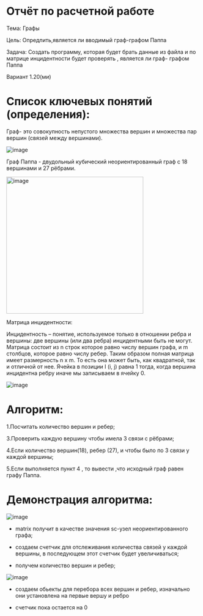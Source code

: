 # Отчёт по расчетной работе
Тема: Графы

Цель: Опредлить,является ли вводимый граф-графом Паппа

Задача: Создать программу, которая будет брать данные из файла и по матрице инцидентности будет проверять , является ли граф- графом Паппа

Вариант 1.20(ми)

# Список ключевых понятий (определения):

Граф- это совокупность непустого множества вершин и множества пар вершин (связей между вершинами).

![image](https://github.com/iis-32170x/RPIIS/assets/144939284/6b61aa15-b391-4093-84d2-123a36590d10)

Граф Паппа -  двудольный кубический неориентированный граф с 18 вершинами и 27 рёбрами.

<img width="358" alt="image" src="https://github.com/iis-32170x/RPIIS/assets/144939284/838958ab-7fd6-41bd-b05e-7efed38484d6">


Матрица инцидентности:

Инцидентность – понятие, используемое только в отношении ребра и вершины: две вершины (или два ребра) инцидентными быть не могут.
Матрица состоит из n строк которое равно числу вершин графа, и m столбцов, которое равно числу ребер. Таким образом полная матрица имеет размерность n x m. То есть она может быть, как квадратной, так и отличной от нее.
Ячейка в позиции I (i, j) равна 1 тогда, когда вершина инцидентна ребру иначе мы записываем в ячейку 0.

![image](https://github.com/iis-32170x/RPIIS/assets/144939284/feda6d75-b4d9-4775-a223-3b4b8d12223e)

# Алгоритм:


1.Посчитать количество вершин и ребер;

3.Проверить каждую вершину чтобы имела 3 связи с рёбрами;

4.Если количество вершин(18), ребер (27), и чтобы было по 3 связи у каждой вершины;

5.Если выполняется пункт 4 , то вывести ,что  исходный граф равен графу Паппа. 

# Демонстрация алгоритма:

![image](https://github.com/iis-32170x/RPIIS/assets/144939284/059d3315-6ffb-4e8d-a6d6-5f4115a0b9bd)


- matrix получит в качестве значения sc-узел неориентированного графа;

- создаем счетчик для отслеживания количества связей у каждой вершины, в последующем этот счетчик будет увеличиваться;

- получем количество вершин и ребер;


![image](https://github.com/iis-32170x/RPIIS/assets/144939284/e15e2061-077f-4f0e-ae70-cff526bb49e7)

- создаем обьекты для перебора всех вершин и ребер, изначально они установлена на первые вершу и ребро

- счетчик пока остается на 0

